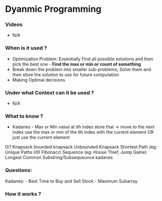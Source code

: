 # Dyanmic Programming

### Videos

- N/A

### When is it used ?

- Optimization Problem: Essentially Find all possible solutions and then pick the best one - **Find the max or min or count of something**
- Break down the problem into smaller sub-problems; Solve them and then store the solution to use for future computation
- Making Optimal decisions

### Under what Context can it be used ?

- N/A

### What to know ?

- Kadanes - Max or Min value at ith index store that -> move to the next index use the max or min of the ith index with the current element OR just use the current element

0/1 Knapsack
bounded knapsack
Unbounded Knapsack
Shortest Path (eg: Unique Paths I/II)
Fibonacci Sequence (eg: House Thief, Jump Game)
Longest Common Substring/Subsequeunce
kadanes

### Questions:

Kadanes: - Best Time to Buy and Sell Stock - Maximum Subarray

### How it works ?
